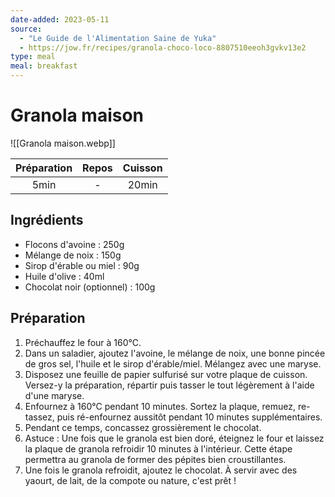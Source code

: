 ```yaml
---
date-added: 2023-05-11
source:
  - "Le Guide de l'Alimentation Saine de Yuka"
  - https://jow.fr/recipes/granola-choco-loco-8807510eeoh3gvkv13e2
type: meal
meal: breakfast
---
```


# Granola maison

![[Granola maison.webp]]

| Préparation | Repos | Cuisson |
|:-----------:|:-----:|:-------:|
|    5min     |   -   |  20min  |

## Ingrédients

- Flocons d'avoine : 250g
- Mélange de noix : 150g
- Sirop d'érable ou miel : 90g
- Huile d'olive : 40ml
- Chocolat noir (optionnel) : 100g

## Préparation

1. Préchauffez le four à 160°C.
2. Dans un saladier, ajoutez l'avoine, le mélange de noix, une bonne pincée de gros sel, l'huile et le sirop d'érable/miel. Mélangez avec une maryse.
3. Disposez une feuille de papier sulfurisé sur votre plaque de cuisson. Versez-y la préparation, répartir puis tasser le tout légèrement à l'aide d'une maryse.
4. Enfournez à 160°C pendant 10 minutes. Sortez la plaque, remuez, re-tassez, puis ré-enfournez aussitôt pendant 10 minutes supplémentaires.
5. Pendant ce temps, concassez grossièrement le chocolat.
6. Astuce : Une fois que le granola est bien doré, éteignez le four et laissez la plaque de granola refroidir 10 minutes à l'intérieur. Cette étape permettra au granola de former des pépites bien croustillantes.
7. Une fois le granola refroidit, ajoutez le chocolat. À servir avec des yaourt, de lait, de la compote ou nature, c'est prêt !
